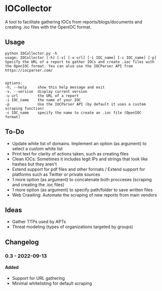 # IOCollector

A tool to facilitate gathering IOCs from reports/blogs/documents and creating .ioc files with the OpenIOC format.

## Usage
```
python IOCollector.py -h
usage: IOCollector [-h] [-v] [-u url] [-i IOC_name] [-c IOC_name] [-p]
Specify the URL of a report to gather IOCs and create .ioc files with the OpenIOC format. You can also use the IOCParser API from https://iocparser.com/


options:
-h, --help     show this help message and exit
-v, --version  display current version
-u url         the URL of a report
-i IOC_name    the name of your IOC
-p             Use the IOCParser API (by default it uses a custom scraping function)
-c IOC_name    specify the name to create an .ioc file (OpenIOC format)

```


## To-Do
* Update white list of domains. Implement an option (as argument) to select a custom white list
* Print text for clarity of actions taken, such as creating files
* Clean IOCs: Sometimes it includes legit IPs and strings that look like hashes but they aren't
* Extend support for pdf files and other formats / Extend support for platforms such as Twitter or private sources
* 1 more option (as argument) to concatenate both procceses (scraping and creating the .ioc files)
* 1 more option (as argument) to specify path/folder to save written files
* Web Crawling: Automate the scraping of new reports from main vendors

## Ideas
* Gather TTPs used by APTs
* Threat modeling (types of organizations targeted by groups)

## Changelog
### 0.3 - 2022-09-13
#### Added
* Support for URL gathering
* Minimal whitelisting for default scraping
